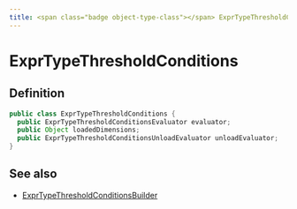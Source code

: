 ```yaml
---
title: <span class="badge object-type-class"></span> ExprTypeThresholdConditions
---
```

# <span class="badge object-type-class"></span> ExprTypeThresholdConditions

## Definition

```java
public class ExprTypeThresholdConditions {
  public ExprTypeThresholdConditionsEvaluator evaluator;
  public Object loadedDimensions;
  public ExprTypeThresholdConditionsUnloadEvaluator unloadEvaluator;
}
```
## See also

 * <span class="badge builder"></span> [ExprTypeThresholdConditionsBuilder](./builder-ExprTypeThresholdConditionsBuilder.md)

